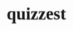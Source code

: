# quizzest
<!DOCTYPE html>
<html lang="pt-br">
<head>
    <meta charset="UTF-8">
    <meta name="viewport" content="width=device-width, initial-scale=1.0">
    <title>Zest</title>
    <link rel="stylesheet" href="./style/style.css">
    <link rel="shortcut icon" href="img/logoicon3.ico" type="image/x-icon">
    <style>
        head {
  box-sizing: border-box;
  display: none;
}

body {
  display: block;
  font-family: Impact, Haettenschweiler, "Arial Narrow Bold", sans-serif;
  margin: auto;
  height: 100%;
  width: 100%;
  background: #c7d9f1;
  background-image: url(../img/background.png);
  background-size: cover;
  background-repeat: repeat;
  background-position: center;
}
.content {
  width: 100%;
  margin: 50px auto 0 auto;
  max-width: 550px;
}
header {
  text-align: center;
  color: #55605b;
  background-attachment: fixed;
}
h1 {
  font-size: 40px;
  font-family: impact, serif;
}
p {
  color: #55605b;
  margin: 2px;
  font-size: 20px;
}
rooter {
  font-style: italic;
}
.span {
  font-size: 15px;
  color: #6e7c76be;
}
form {
  background-color: beige;
  border-radius: 10px;
  padding: 20px;
  box-shadow: 5px 5px 5px 5px #6e7c76be;
  margin-top: auto;
}
.form-grupo {
  margin: auto;
  padding: 3px;
}
.form-control {
  width: 100%;
  display: block;
  height: 30px;
  padding: 5px;
  color: #55605b;
  background-color: #fff;
  border-radius: 5px;
  border-color: #626d7ab2;
}
label {
  display: flex;
  align-items: center;
  margin: 10px;
  color: #55605b;
}
*,
*::after,
*::before {
  box-sizing: border-box;
}
select {
  margin: 5px;
}
.input-checkbox {
  margin-right: 10px;
}
.input-textarea {
  padding: 10px;
  min-height: 120px;
  width: 100%;
  resize: vertical;
}

.submit-button {
  width: 100%;
  background-color: #e5d404;
  padding: 10px;
  cursor: pointer;
  border-radius: 10px;
  border: none;
  color: #55605b;
  font-family: Impact, Haettenschweiler, "Arial Narrow Bold", sans-serif;
  font-size: larger;
}

    </style>
</head>
<body>
    <div class="content">
    <header>
    <h1 id="title" class="center-text">Quiz de Satisfação Zest</h1>
    <p id="description" class="center-text">Conte-nos o quão saboroso estava seu pedido. Obrigado por tirar um tempinho para nossa melhora.</p>
    <rooter>Zest Confeitaria agradece</rooter></header>
    <form id="survey-form">
        <div class="form-grupo">
            <label id="name-label" for="Nome">Nome</label>
            <input type="text" name="Nome" id="name" placeholder="ZÉst da Silva" required class="form-control">
        </div>
        <div class="form-grupo">
            <label id="email-label" for="email">Email: </label>
            <input type=email name="email" placeholder="amoZEST@gmail.com" id="email" required class="form-control">
        </div>
        <div class="form-grupo">
            <label id="number-label" for="Idade">Quantos anos você tem?</label>
                <input type="number" id="Idade" min="1" max="99" placeholder="Idade" class="form-control">
        </div>
        <div class="form-grupo">
            <label id="insta-label" for="instagram">Mande seu Instagram!</label>
             <span class="span">(opicional)</span><input type="text" name="Instagram" id="instagram" class="form-control" placeholder="@ZestConfeitaria">
        </div>
        <div class="form-grupo">
            <label id="niver-label" for="niver">Seu Aniversário! </label>
             <input type="date" name="Aniversário" id="niver" class="form-control">
        </div>

        <div class="form-grupo">
            <p>Quanto você amou a Zest?</p>
            <label ><input name="satisfaçao" type="radio" value="Muito">Muito! Quero Zest todo evento.</label>
            <label ><input name="satisfaçao" type="radio" value="Gostei">Gostei! Quero Zest de vez em quando.</label>
            <label ><input name="satisfaçao" type="radio" value="Mais ou menos">Mais ou menos! Quero Zest por enquanto não.</label>
        </div>
        <div class="form-grupo">
            <p>Qual sua experiência favortia da Zest até agora?</p>
            <label for="favorito"></label>
            <select name="favorito" id="dropdown" class="form-control" required>
                <option disabled selected value="Selecione uma opção."></option>
                <option value="Bolo">Bolo Gostosão.</option>
                <option value="Doces">Doces Deliciosos.</option>
                <option value="Atendimento">Bom atendimento.</option>
                <option value="0">Confeiteiro Lindoo.</option>
                <option value="Todos">Todas as opções, menos a de cima.</option>
            </select>
        </div>
        <div class="form-grupo">
           <p> Que sabor de fatia gostaria que vendesse na Sexta da Fatia?
            <span class="span">(Sexta da Fatia é uma promoção semanal das fatias de bolo dos sabores mais votados.)</span>
           </p>
            <label ><input name="prefer" class="input-checkbox" type="checkbox" value="chocolate" id="sabor">Chocolate e Laranja</label>
            <label ><input name="prefer" class="input-checkbox" type="checkbox" value="limao" id="sabor">Limão e Mirtilo</label>
            <label ><input name="prefer" class="input-checkbox" type="checkbox" value="coco" id="sabor">Amêndoas e Coco</label>
            <label ><input name="prefer" class="input-checkbox" type="checkbox" value="abacaxi" id="sabor">Ninho e Abacaxi</label>
            
        </div>
        <div class="form-grupo">
            <p>Algum comentário ou sugestão?</p> 
            <textarea name="comentarios" id="comentarios" class="input-textarea" placeholder="Escreva aqui com toda a doçura de nossos doces ou até o azedinho do limão tão amado na Zest."></textarea>
        </div>
        <div class="form-grupo">
            <button type="submit" id="submit" class="submit-button">Enviar</button>
        </div>
    </div>
</body>
</html>
